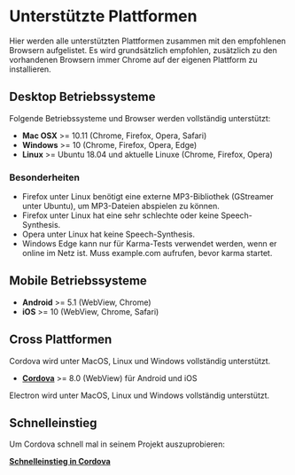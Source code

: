 # Unterstützte Plattformen

Hier werden alle unterstützten Plattformen zusammen mit den empfohlenen Browsern aufgelistet.
Es wird grundsätzlich empfohlen, zusätzlich zu den vorhandenen Browsern immer Chrome auf der 
eigenen Plattform zu installieren.


## Desktop Betriebssysteme

Folgende Betriebssysteme und Browser werden vollständig unterstützt:

* **Mac OSX** >= 10.11 (Chrome, Firefox, Opera, Safari)
* **Windows** >= 10 (Chrome, Firefox, Opera, Edge)
* **Linux** >= Ubuntu 18.04 und aktuelle Linuxe (Chrome, Firefox, Opera)

### Besonderheiten

* Firefox unter Linux benötigt eine externe MP3-Bibliothek (GStreamer unter Ubuntu), um MP3-Dateien abspielen zu können.
* Firefox unter Linux hat eine sehr schlechte oder keine Speech-Synthesis.
* Opera unter Linux hat keine Speech-Synthesis.
* Windows Edge kann nur für Karma-Tests verwendet werden, wenn er online im Netz ist. Muss example.com aufrufen, bevor karma startet.


## Mobile Betriebssysteme

* **Android** >= 5.1 (WebView, Chrome)
* **iOS** >= 10 (WebView, Chrome, Safari)


## Cross Plattformen

Cordova wird unter MacOS, Linux und Windows vollständig unterstützt.

* **[Cordova](./Cordova.md)** >= 8.0 (WebView) für Android und iOS

Electron wird unter MacOS, Linux und Windows vollständig unterstützt.


## Schnelleinstieg

Um Cordova schnell mal in seinem Projekt auszuprobieren:

[**Schnelleinstieg in Cordova**](./Cordova-Quickstart.md)